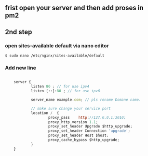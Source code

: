 ## frist open your server and then add proses in pm2 

## 2nd step 

### open sites-available default via nano editor 

`$ sudo nano /etc/nginx/sites-available/default`

### Add new line 
```javascript

    server {
            listen 80 ; // for use ipv4
            listen [::]:80 ; // for use ipv6

            server_name example.com; // pls rename Domane name.

            // make sure change your service port 
            location /  {
                    proxy_pass    http://127.0.0.1:3010;
                    proxy_http_version 1.1;
                    proxy_set_header Upgrade $http_upgrade;
                    proxy_set_header Connection 'upgrade';
                    proxy_set_header Host $host;
                    proxy_cache_bypass $http_upgrade;
            }
    }

```
